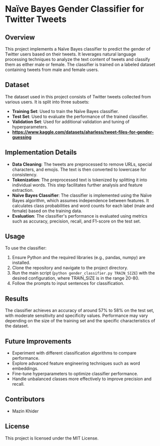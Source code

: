 # Naïve Bayes Gender Classifier for Twitter Tweets

## Overview
This project implements a Naïve Bayes classifier to predict the gender of Twitter users based on their tweets. It leverages natural language processing techniques to analyze the text content of tweets and classify them as either male or female. The classifier is trained on a labeled dataset containing tweets from male and female users.

## Dataset
The dataset used in this project consists of Twitter tweets collected from various users. It is split into three subsets:
- **Training Set**: Used to train the Naïve Bayes classifier.
- **Test Set**: Used to evaluate the performance of the trained classifier.
- **Validation Set**: Used for additional validation and tuning of hyperparameters.
- **https://www.kaggle.com/datasets/aharless/tweet-files-for-gender-guessing**

## Implementation Details
- **Data Cleaning**: The tweets are preprocessed to remove URLs, special characters, and emojis. The text is then converted to lowercase for consistency.
- **Tokenization**: The preprocessed text is tokenized by splitting it into individual words. This step facilitates further analysis and feature extraction.
- **Naïve Bayes Classifier**: The classifier is implemented using the Naïve Bayes algorithm, which assumes independence between features. It calculates class probabilities and word counts for each label (male and female) based on the training data.
- **Evaluation**: The classifier's performance is evaluated using metrics such as accuracy, precision, recall, and F1-score on the test set.

## Usage
To use the classifier:
1. Ensure Python and the required libraries (e.g., pandas, numpy) are installed.
2. Clone the repository and navigate to the project directory.
3. Run the main script (`python gender_classifier.py TRAIN_SIZE`) with the desired configuration, where TRAIN_SIZE is in the range 20-80.
4. Follow the prompts to input sentences for classification.

## Results
The classifier achieves an accuracy of around 57% to 58% on the test set, with moderate sensitivity and specificity values. Performance may vary depending on the size of the training set and the specific characteristics of the dataset.

## Future Improvements
- Experiment with different classification algorithms to compare performance.
- Explore advanced feature engineering techniques such as word embeddings.
- Fine-tune hyperparameters to optimize classifier performance.
- Handle unbalanced classes more effectively to improve precision and recall.

## Contributors
- Mazin Khider

## License
This project is licensed under the MIT License.
